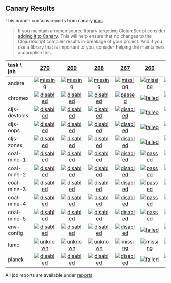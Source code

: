 ## Canary Results

This branch contains reports from canary [jobs](https://github.com/cljs-oss/canary/tree/jobs).

> If you maintain an open source library targeting ClojureScript consider [adding it to Canary](https://github.com/cljs-oss/canary/tree/master#how-to-participate). This will help ensure that no changes to the ClojureScript compiler results in breakage of your project. And if you use a library that is important to you, consider helping the maintainers accomplish this.

[//]: # (begin_overview_table)

| task \ job | <a href="reports/2018/02/20/job-000270-1.10.7-7c754fb" title="job #270 finished on 2018-02-20">270</a> | <a href="reports/2018/02/20/job-000269-1.10.7-7c754fb" title="job #269 finished on 2018-02-20">269</a> | <a href="reports/2018/02/20/job-000268-1.10.7-7c754fb" title="job #268 finished on 2018-02-20">268</a> | <a href="reports/2018/02/20/job-000267-1.10.6-c6961d5" title="job #267 finished on 2018-02-20">267</a> | <a href="reports/2018/02/20/job-000266-1.9.1115-c6961d5" title="job #266 finished on 2018-02-20">266</a> | <a href="reports/2018/02/19/job-000265-1.10.6-c6961d5" title="job #265 finished on 2018-02-19">265</a> | <a href="reports/2018/02/18/job-000264-1.9.1105-87e61bd" title="job #264 finished on 2018-02-18">264</a> | <a href="reports/2018/02/17/job-000263-1.9.1098-4df0542" title="job #263 finished on 2018-02-17">263</a> | <a href="reports/2018/02/16/job-000262-1.9.1098-4df0542" title="job #262 finished on 2018-02-16">262</a> | <a href="reports/2018/02/16/job-000261-1.9.1097-6f05654" title="job #261 finished on 2018-02-16">261</a> |
| :--- | :---: | :---: | :---: | :---: | :---: | :---: | :---: | :---: | :---: | :---: |
| andare | <a href="reports/2018/02/20/job-000270-1.10.7-7c754fb#-andare"><img title="missing" src="http://box.binaryage.com/s-missing.svg"><a> | <a href="reports/2018/02/20/job-000269-1.10.7-7c754fb#-andare"><img title="missing" src="http://box.binaryage.com/s-missing.svg"><a> | <a href="reports/2018/02/20/job-000268-1.10.7-7c754fb#-andare"><img title="missing" src="http://box.binaryage.com/s-missing.svg"><a> | <a href="reports/2018/02/20/job-000267-1.10.6-c6961d5#-andare"><img title="missing" src="http://box.binaryage.com/s-missing.svg"><a> | <a href="reports/2018/02/20/job-000266-1.9.1115-c6961d5#-andare"><img title="missing" src="http://box.binaryage.com/s-missing.svg"><a> | <a href="reports/2018/02/19/job-000265-1.10.6-c6961d5#-andare"><img title="missing" src="http://box.binaryage.com/s-missing.svg"><a> | <a href="reports/2018/02/18/job-000264-1.9.1105-87e61bd#-andare"><img title="missing" src="http://box.binaryage.com/s-missing.svg"><a> | <a href="reports/2018/02/17/job-000263-1.9.1098-4df0542#-andare"><img title="missing" src="http://box.binaryage.com/s-missing.svg"><a> | <a href="reports/2018/02/16/job-000262-1.9.1098-4df0542#-andare"><img title="failed" src="http://box.binaryage.com/s-failed.svg"><a> | <a href="reports/2018/02/16/job-000261-1.9.1097-6f05654#-andare"><img title="failed" src="http://box.binaryage.com/s-failed.svg"><a> |
| chromex | <a href="reports/2018/02/20/job-000270-1.10.7-7c754fb#-chromex"><img title="disabled" src="http://box.binaryage.com/s-disabled.svg"><a> | <a href="reports/2018/02/20/job-000269-1.10.7-7c754fb#-chromex"><img title="disabled" src="http://box.binaryage.com/s-disabled.svg"><a> | <a href="reports/2018/02/20/job-000268-1.10.7-7c754fb#-chromex"><img title="disabled" src="http://box.binaryage.com/s-disabled.svg"><a> | <a href="reports/2018/02/20/job-000267-1.10.6-c6961d5#-chromex"><img title="passed" src="http://box.binaryage.com/s-passed.svg"><a> | <a href="reports/2018/02/20/job-000266-1.9.1115-c6961d5#-chromex"><img title="failed" src="http://box.binaryage.com/s-failed.svg"><a> | <a href="reports/2018/02/19/job-000265-1.10.6-c6961d5#-chromex"><img title="passed" src="http://box.binaryage.com/s-passed.svg"><a> | <a href="reports/2018/02/18/job-000264-1.9.1105-87e61bd#-chromex"><img title="passed" src="http://box.binaryage.com/s-passed.svg"><a> | <a href="reports/2018/02/17/job-000263-1.9.1098-4df0542#-chromex"><img title="passed" src="http://box.binaryage.com/s-passed.svg"><a> | <a href="reports/2018/02/16/job-000262-1.9.1098-4df0542#-chromex"><img title="disabled" src="http://box.binaryage.com/s-disabled.svg"><a> | <a href="reports/2018/02/16/job-000261-1.9.1097-6f05654#-chromex"><img title="disabled" src="http://box.binaryage.com/s-disabled.svg"><a> |
| cljs-devtools | <a href="reports/2018/02/20/job-000270-1.10.7-7c754fb#-cljs-devtools"><img title="disabled" src="http://box.binaryage.com/s-disabled.svg"><a> | <a href="reports/2018/02/20/job-000269-1.10.7-7c754fb#-cljs-devtools"><img title="disabled" src="http://box.binaryage.com/s-disabled.svg"><a> | <a href="reports/2018/02/20/job-000268-1.10.7-7c754fb#-cljs-devtools"><img title="disabled" src="http://box.binaryage.com/s-disabled.svg"><a> | <a href="reports/2018/02/20/job-000267-1.10.6-c6961d5#-cljs-devtools"><img title="disabled" src="http://box.binaryage.com/s-disabled.svg"><a> | <a href="reports/2018/02/20/job-000266-1.9.1115-c6961d5#-cljs-devtools"><img title="failed" src="http://box.binaryage.com/s-failed.svg"><a> | <a href="reports/2018/02/19/job-000265-1.10.6-c6961d5#-cljs-devtools"><img title="passed" src="http://box.binaryage.com/s-passed.svg"><a> | <a href="reports/2018/02/18/job-000264-1.9.1105-87e61bd#-cljs-devtools"><img title="passed" src="http://box.binaryage.com/s-passed.svg"><a> | <a href="reports/2018/02/17/job-000263-1.9.1098-4df0542#-cljs-devtools"><img title="passed" src="http://box.binaryage.com/s-passed.svg"><a> | <a href="reports/2018/02/16/job-000262-1.9.1098-4df0542#-cljs-devtools"><img title="disabled" src="http://box.binaryage.com/s-disabled.svg"><a> | <a href="reports/2018/02/16/job-000261-1.9.1097-6f05654#-cljs-devtools"><img title="disabled" src="http://box.binaryage.com/s-disabled.svg"><a> |
| cljs-oops | <a href="reports/2018/02/20/job-000270-1.10.7-7c754fb#-cljs-oops"><img title="disabled" src="http://box.binaryage.com/s-disabled.svg"><a> | <a href="reports/2018/02/20/job-000269-1.10.7-7c754fb#-cljs-oops"><img title="disabled" src="http://box.binaryage.com/s-disabled.svg"><a> | <a href="reports/2018/02/20/job-000268-1.10.7-7c754fb#-cljs-oops"><img title="disabled" src="http://box.binaryage.com/s-disabled.svg"><a> | <a href="reports/2018/02/20/job-000267-1.10.6-c6961d5#-cljs-oops"><img title="disabled" src="http://box.binaryage.com/s-disabled.svg"><a> | <a href="reports/2018/02/20/job-000266-1.9.1115-c6961d5#-cljs-oops"><img title="failed" src="http://box.binaryage.com/s-failed.svg"><a> | <a href="reports/2018/02/19/job-000265-1.10.6-c6961d5#-cljs-oops"><img title="passed" src="http://box.binaryage.com/s-passed.svg"><a> | <a href="reports/2018/02/18/job-000264-1.9.1105-87e61bd#-cljs-oops"><img title="passed" src="http://box.binaryage.com/s-passed.svg"><a> | <a href="reports/2018/02/17/job-000263-1.9.1098-4df0542#-cljs-oops"><img title="passed" src="http://box.binaryage.com/s-passed.svg"><a> | <a href="reports/2018/02/16/job-000262-1.9.1098-4df0542#-cljs-oops"><img title="disabled" src="http://box.binaryage.com/s-disabled.svg"><a> | <a href="reports/2018/02/16/job-000261-1.9.1097-6f05654#-cljs-oops"><img title="disabled" src="http://box.binaryage.com/s-disabled.svg"><a> |
| cljs-zones | <a href="reports/2018/02/20/job-000270-1.10.7-7c754fb#-cljs-zones"><img title="disabled" src="http://box.binaryage.com/s-disabled.svg"><a> | <a href="reports/2018/02/20/job-000269-1.10.7-7c754fb#-cljs-zones"><img title="disabled" src="http://box.binaryage.com/s-disabled.svg"><a> | <a href="reports/2018/02/20/job-000268-1.10.7-7c754fb#-cljs-zones"><img title="disabled" src="http://box.binaryage.com/s-disabled.svg"><a> | <a href="reports/2018/02/20/job-000267-1.10.6-c6961d5#-cljs-zones"><img title="disabled" src="http://box.binaryage.com/s-disabled.svg"><a> | <a href="reports/2018/02/20/job-000266-1.9.1115-c6961d5#-cljs-zones"><img title="failed" src="http://box.binaryage.com/s-failed.svg"><a> | <a href="reports/2018/02/19/job-000265-1.10.6-c6961d5#-cljs-zones"><img title="passed" src="http://box.binaryage.com/s-passed.svg"><a> | <a href="reports/2018/02/18/job-000264-1.9.1105-87e61bd#-cljs-zones"><img title="passed" src="http://box.binaryage.com/s-passed.svg"><a> | <a href="reports/2018/02/17/job-000263-1.9.1098-4df0542#-cljs-zones"><img title="passed" src="http://box.binaryage.com/s-passed.svg"><a> | <a href="reports/2018/02/16/job-000262-1.9.1098-4df0542#-cljs-zones"><img title="disabled" src="http://box.binaryage.com/s-disabled.svg"><a> | <a href="reports/2018/02/16/job-000261-1.9.1097-6f05654#-cljs-zones"><img title="disabled" src="http://box.binaryage.com/s-disabled.svg"><a> |
| coal-mine-1 | <a href="reports/2018/02/20/job-000270-1.10.7-7c754fb#-coal-mine-1"><img title="disabled" src="http://box.binaryage.com/s-disabled.svg"><a> | <a href="reports/2018/02/20/job-000269-1.10.7-7c754fb#-coal-mine-1"><img title="disabled" src="http://box.binaryage.com/s-disabled.svg"><a> | <a href="reports/2018/02/20/job-000268-1.10.7-7c754fb#-coal-mine-1"><img title="disabled" src="http://box.binaryage.com/s-disabled.svg"><a> | <a href="reports/2018/02/20/job-000267-1.10.6-c6961d5#-coal-mine-1"><img title="disabled" src="http://box.binaryage.com/s-disabled.svg"><a> | <a href="reports/2018/02/20/job-000266-1.9.1115-c6961d5#-coal-mine-1"><img title="passed" src="http://box.binaryage.com/s-passed.svg"><a> | <a href="reports/2018/02/19/job-000265-1.10.6-c6961d5#-coal-mine-1"><img title="passed" src="http://box.binaryage.com/s-passed.svg"><a> | <a href="reports/2018/02/18/job-000264-1.9.1105-87e61bd#-coal-mine-1"><img title="passed" src="http://box.binaryage.com/s-passed.svg"><a> | <a href="reports/2018/02/17/job-000263-1.9.1098-4df0542#-coal-mine-1"><img title="passed" src="http://box.binaryage.com/s-passed.svg"><a> | <a href="reports/2018/02/16/job-000262-1.9.1098-4df0542#-coal-mine-1"><img title="disabled" src="http://box.binaryage.com/s-disabled.svg"><a> | <a href="reports/2018/02/16/job-000261-1.9.1097-6f05654#-coal-mine-1"><img title="disabled" src="http://box.binaryage.com/s-disabled.svg"><a> |
| coal-mine-2 | <a href="reports/2018/02/20/job-000270-1.10.7-7c754fb#-coal-mine-2"><img title="disabled" src="http://box.binaryage.com/s-disabled.svg"><a> | <a href="reports/2018/02/20/job-000269-1.10.7-7c754fb#-coal-mine-2"><img title="disabled" src="http://box.binaryage.com/s-disabled.svg"><a> | <a href="reports/2018/02/20/job-000268-1.10.7-7c754fb#-coal-mine-2"><img title="disabled" src="http://box.binaryage.com/s-disabled.svg"><a> | <a href="reports/2018/02/20/job-000267-1.10.6-c6961d5#-coal-mine-2"><img title="disabled" src="http://box.binaryage.com/s-disabled.svg"><a> | <a href="reports/2018/02/20/job-000266-1.9.1115-c6961d5#-coal-mine-2"><img title="passed" src="http://box.binaryage.com/s-passed.svg"><a> | <a href="reports/2018/02/19/job-000265-1.10.6-c6961d5#-coal-mine-2"><img title="passed" src="http://box.binaryage.com/s-passed.svg"><a> | <a href="reports/2018/02/18/job-000264-1.9.1105-87e61bd#-coal-mine-2"><img title="passed" src="http://box.binaryage.com/s-passed.svg"><a> | <a href="reports/2018/02/17/job-000263-1.9.1098-4df0542#-coal-mine-2"><img title="passed" src="http://box.binaryage.com/s-passed.svg"><a> | <a href="reports/2018/02/16/job-000262-1.9.1098-4df0542#-coal-mine-2"><img title="disabled" src="http://box.binaryage.com/s-disabled.svg"><a> | <a href="reports/2018/02/16/job-000261-1.9.1097-6f05654#-coal-mine-2"><img title="disabled" src="http://box.binaryage.com/s-disabled.svg"><a> |
| coal-mine-3 | <a href="reports/2018/02/20/job-000270-1.10.7-7c754fb#-coal-mine-3"><img title="disabled" src="http://box.binaryage.com/s-disabled.svg"><a> | <a href="reports/2018/02/20/job-000269-1.10.7-7c754fb#-coal-mine-3"><img title="disabled" src="http://box.binaryage.com/s-disabled.svg"><a> | <a href="reports/2018/02/20/job-000268-1.10.7-7c754fb#-coal-mine-3"><img title="disabled" src="http://box.binaryage.com/s-disabled.svg"><a> | <a href="reports/2018/02/20/job-000267-1.10.6-c6961d5#-coal-mine-3"><img title="disabled" src="http://box.binaryage.com/s-disabled.svg"><a> | <a href="reports/2018/02/20/job-000266-1.9.1115-c6961d5#-coal-mine-3"><img title="passed" src="http://box.binaryage.com/s-passed.svg"><a> | <a href="reports/2018/02/19/job-000265-1.10.6-c6961d5#-coal-mine-3"><img title="passed" src="http://box.binaryage.com/s-passed.svg"><a> | <a href="reports/2018/02/18/job-000264-1.9.1105-87e61bd#-coal-mine-3"><img title="passed" src="http://box.binaryage.com/s-passed.svg"><a> | <a href="reports/2018/02/17/job-000263-1.9.1098-4df0542#-coal-mine-3"><img title="passed" src="http://box.binaryage.com/s-passed.svg"><a> | <a href="reports/2018/02/16/job-000262-1.9.1098-4df0542#-coal-mine-3"><img title="disabled" src="http://box.binaryage.com/s-disabled.svg"><a> | <a href="reports/2018/02/16/job-000261-1.9.1097-6f05654#-coal-mine-3"><img title="disabled" src="http://box.binaryage.com/s-disabled.svg"><a> |
| coal-mine-4 | <a href="reports/2018/02/20/job-000270-1.10.7-7c754fb#-coal-mine-4"><img title="disabled" src="http://box.binaryage.com/s-disabled.svg"><a> | <a href="reports/2018/02/20/job-000269-1.10.7-7c754fb#-coal-mine-4"><img title="disabled" src="http://box.binaryage.com/s-disabled.svg"><a> | <a href="reports/2018/02/20/job-000268-1.10.7-7c754fb#-coal-mine-4"><img title="disabled" src="http://box.binaryage.com/s-disabled.svg"><a> | <a href="reports/2018/02/20/job-000267-1.10.6-c6961d5#-coal-mine-4"><img title="disabled" src="http://box.binaryage.com/s-disabled.svg"><a> | <a href="reports/2018/02/20/job-000266-1.9.1115-c6961d5#-coal-mine-4"><img title="passed" src="http://box.binaryage.com/s-passed.svg"><a> | <a href="reports/2018/02/19/job-000265-1.10.6-c6961d5#-coal-mine-4"><img title="passed" src="http://box.binaryage.com/s-passed.svg"><a> | <a href="reports/2018/02/18/job-000264-1.9.1105-87e61bd#-coal-mine-4"><img title="passed" src="http://box.binaryage.com/s-passed.svg"><a> | <a href="reports/2018/02/17/job-000263-1.9.1098-4df0542#-coal-mine-4"><img title="passed" src="http://box.binaryage.com/s-passed.svg"><a> | <a href="reports/2018/02/16/job-000262-1.9.1098-4df0542#-coal-mine-4"><img title="disabled" src="http://box.binaryage.com/s-disabled.svg"><a> | <a href="reports/2018/02/16/job-000261-1.9.1097-6f05654#-coal-mine-4"><img title="disabled" src="http://box.binaryage.com/s-disabled.svg"><a> |
| coal-mine-5 | <a href="reports/2018/02/20/job-000270-1.10.7-7c754fb#-coal-mine-5"><img title="disabled" src="http://box.binaryage.com/s-disabled.svg"><a> | <a href="reports/2018/02/20/job-000269-1.10.7-7c754fb#-coal-mine-5"><img title="disabled" src="http://box.binaryage.com/s-disabled.svg"><a> | <a href="reports/2018/02/20/job-000268-1.10.7-7c754fb#-coal-mine-5"><img title="disabled" src="http://box.binaryage.com/s-disabled.svg"><a> | <a href="reports/2018/02/20/job-000267-1.10.6-c6961d5#-coal-mine-5"><img title="disabled" src="http://box.binaryage.com/s-disabled.svg"><a> | <a href="reports/2018/02/20/job-000266-1.9.1115-c6961d5#-coal-mine-5"><img title="passed" src="http://box.binaryage.com/s-passed.svg"><a> | <a href="reports/2018/02/19/job-000265-1.10.6-c6961d5#-coal-mine-5"><img title="passed" src="http://box.binaryage.com/s-passed.svg"><a> | <a href="reports/2018/02/18/job-000264-1.9.1105-87e61bd#-coal-mine-5"><img title="passed" src="http://box.binaryage.com/s-passed.svg"><a> | <a href="reports/2018/02/17/job-000263-1.9.1098-4df0542#-coal-mine-5"><img title="passed" src="http://box.binaryage.com/s-passed.svg"><a> | <a href="reports/2018/02/16/job-000262-1.9.1098-4df0542#-coal-mine-5"><img title="disabled" src="http://box.binaryage.com/s-disabled.svg"><a> | <a href="reports/2018/02/16/job-000261-1.9.1097-6f05654#-coal-mine-5"><img title="disabled" src="http://box.binaryage.com/s-disabled.svg"><a> |
| env-config | <a href="reports/2018/02/20/job-000270-1.10.7-7c754fb#-env-config"><img title="disabled" src="http://box.binaryage.com/s-disabled.svg"><a> | <a href="reports/2018/02/20/job-000269-1.10.7-7c754fb#-env-config"><img title="disabled" src="http://box.binaryage.com/s-disabled.svg"><a> | <a href="reports/2018/02/20/job-000268-1.10.7-7c754fb#-env-config"><img title="disabled" src="http://box.binaryage.com/s-disabled.svg"><a> | <a href="reports/2018/02/20/job-000267-1.10.6-c6961d5#-env-config"><img title="disabled" src="http://box.binaryage.com/s-disabled.svg"><a> | <a href="reports/2018/02/20/job-000266-1.9.1115-c6961d5#-env-config"><img title="failed" src="http://box.binaryage.com/s-failed.svg"><a> | <a href="reports/2018/02/19/job-000265-1.10.6-c6961d5#-env-config"><img title="passed" src="http://box.binaryage.com/s-passed.svg"><a> | <a href="reports/2018/02/18/job-000264-1.9.1105-87e61bd#-env-config"><img title="passed" src="http://box.binaryage.com/s-passed.svg"><a> | <a href="reports/2018/02/17/job-000263-1.9.1098-4df0542#-env-config"><img title="passed" src="http://box.binaryage.com/s-passed.svg"><a> | <a href="reports/2018/02/16/job-000262-1.9.1098-4df0542#-env-config"><img title="disabled" src="http://box.binaryage.com/s-disabled.svg"><a> | <a href="reports/2018/02/16/job-000261-1.9.1097-6f05654#-env-config"><img title="disabled" src="http://box.binaryage.com/s-disabled.svg"><a> |
| lumo | <a href="reports/2018/02/20/job-000270-1.10.7-7c754fb#-lumo"><img title="unknown" src="http://box.binaryage.com/s-unknown.svg"><a> | <a href="reports/2018/02/20/job-000269-1.10.7-7c754fb#-lumo"><img title="unknown" src="http://box.binaryage.com/s-unknown.svg"><a> | <a href="reports/2018/02/20/job-000268-1.10.7-7c754fb#-lumo"><img title="unknown" src="http://box.binaryage.com/s-unknown.svg"><a> | <a href="reports/2018/02/20/job-000267-1.10.6-c6961d5#-lumo"><img title="missing" src="http://box.binaryage.com/s-missing.svg"><a> | <a href="reports/2018/02/20/job-000266-1.9.1115-c6961d5#-lumo"><img title="missing" src="http://box.binaryage.com/s-missing.svg"><a> | <a href="reports/2018/02/19/job-000265-1.10.6-c6961d5#-lumo"><img title="missing" src="http://box.binaryage.com/s-missing.svg"><a> | <a href="reports/2018/02/18/job-000264-1.9.1105-87e61bd#-lumo"><img title="missing" src="http://box.binaryage.com/s-missing.svg"><a> | <a href="reports/2018/02/17/job-000263-1.9.1098-4df0542#-lumo"><img title="missing" src="http://box.binaryage.com/s-missing.svg"><a> | <a href="reports/2018/02/16/job-000262-1.9.1098-4df0542#-lumo"><img title="missing" src="http://box.binaryage.com/s-missing.svg"><a> | <a href="reports/2018/02/16/job-000261-1.9.1097-6f05654#-lumo"><img title="missing" src="http://box.binaryage.com/s-missing.svg"><a> |
| planck | <a href="reports/2018/02/20/job-000270-1.10.7-7c754fb#-planck"><img title="disabled" src="http://box.binaryage.com/s-disabled.svg"><a> | <a href="reports/2018/02/20/job-000269-1.10.7-7c754fb#-planck"><img title="disabled" src="http://box.binaryage.com/s-disabled.svg"><a> | <a href="reports/2018/02/20/job-000268-1.10.7-7c754fb#-planck"><img title="disabled" src="http://box.binaryage.com/s-disabled.svg"><a> | <a href="reports/2018/02/20/job-000267-1.10.6-c6961d5#-planck"><img title="disabled" src="http://box.binaryage.com/s-disabled.svg"><a> | <a href="reports/2018/02/20/job-000266-1.9.1115-c6961d5#-planck"><img title="failed" src="http://box.binaryage.com/s-failed.svg"><a> | <a href="reports/2018/02/19/job-000265-1.10.6-c6961d5#-planck"><img title="passed" src="http://box.binaryage.com/s-passed.svg"><a> | <a href="reports/2018/02/18/job-000264-1.9.1105-87e61bd#-planck"><img title="passed" src="http://box.binaryage.com/s-passed.svg"><a> | <a href="reports/2018/02/17/job-000263-1.9.1098-4df0542#-planck"><img title="passed" src="http://box.binaryage.com/s-passed.svg"><a> | <a href="reports/2018/02/16/job-000262-1.9.1098-4df0542#-planck"><img title="disabled" src="http://box.binaryage.com/s-disabled.svg"><a> | <a href="reports/2018/02/16/job-000261-1.9.1097-6f05654#-planck"><img title="disabled" src="http://box.binaryage.com/s-disabled.svg"><a> |

[//]: # (end_overview_table)

All job reports are available under [reports](reports).

